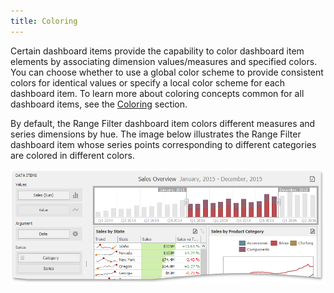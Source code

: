```yaml
---
title: Coloring
---
```

Certain dashboard items provide the capability to color dashboard item elements by associating dimension values/measures and specified colors. You can choose whether to use a global color scheme to provide consistent colors for identical values or specify a local color scheme for each dashboard item. To learn more about coloring concepts common for all dashboard items, see the [Coloring](../../../../../dashboard-for-desktop/articles/dashboard-designer/appearance-customization/coloring.md) section.

By default, the Range Filter dashboard item colors different measures and series dimensions by hue. The image below illustrates the Range Filter dashboard item whose series points corresponding to different categories are colored in different colors.

![RangeProvidingData_Main](../../../../images/Img117712.png)